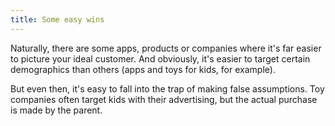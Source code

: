 ```yaml
---
title: Some easy wins
---
```


Naturally, there are some apps, products or companies where it's far easier to picture your ideal customer. And obviously, it's easier to target certain demographics than others (apps and toys for kids, for example).

But even then, it's easy to fall into the trap of making false assumptions. Toy companies often target kids with their advertising, but the actual purchase is made by the parent.

